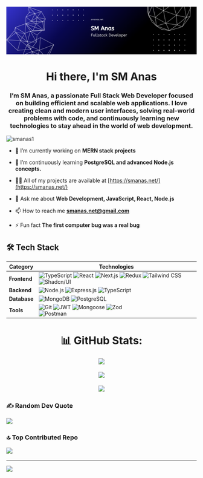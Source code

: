![Logo](https://raw.githubusercontent.com/smanas1/smanas1/refs/heads/main/Abstract%20Technology%20Profile%20LinkedIn%20Banner.png)


<h1 align="center">Hi there, I'm SM Anas</h1>
<h3 align="center">I’m SM Anas, a passionate Full Stack Web Developer focused on building efficient and scalable web applications. I love creating clean and modern user interfaces, solving real-world problems with code, and continuously learning new technologies to stay ahead in the world of web development.</h3>

<p align="left"> <img src="https://komarev.com/ghpvc/?username=smanas1&label=Profile%20views&color=0e75b6&style=flat" alt="smanas1" /> </p>

- 🔭 I’m currently working on **MERN stack projects**

- 🌱 I’m continuously learning **PostgreSQL and advanced Node.js concepts.**

- 👨‍💻 All of my projects are available at [https://smanas.net/](https://smanas.net/)

- 💬 Ask me about **Web Development, JavaScript, React, Node.js**

- 📫 How to reach me **smanas.net@gmail.com**

- ⚡ Fun fact **The first computer bug was a real bug**



## 🛠️ Tech Stack

| Category   | Technologies                                                                 |
|----------|------------------------------------------------------------------------------|
| **Frontend** | <img src="https://img.shields.io/badge/-TypeScript-blue?style=for-the-badge&logo=typescript&logoColor=white" alt="TypeScript"> <img src="https://img.shields.io/badge/-React-blue?style=for-the-badge&logo=react&logoColor=white" alt="React"> <img src="https://img.shields.io/badge/-Next.js-black?style=for-the-badge&logo=nextdotjs&logoColor=white" alt="Next.js"> <img src="https://img.shields.io/badge/-Redux-purple?style=for-the-badge&logo=redux&logoColor=white" alt="Redux"> <img src="https://img.shields.io/badge/-Tailwind_CSS-cyan?style=for-the-badge&logo=tailwind-css&logoColor=white" alt="Tailwind CSS">  <img src="https://img.shields.io/badge/-Shadcn/UI-black?style=for-the-badge&logo=shadcn-ui&logoColor=white" alt="Shadcn/UI"> |
| **Backend**  | <img src="https://img.shields.io/badge/-Node.js-green?style=for-the-badge&logo=node.js&logoColor=white" alt="Node.js"> <img src="https://img.shields.io/badge/-Express.js-gray?style=for-the-badge&logo=express&logoColor=white" alt="Express.js"> <img src="https://img.shields.io/badge/-TypeScript-blue?style=for-the-badge&logo=typescript&logoColor=white" alt="TypeScript"> |
| **Database** | <img src="https://img.shields.io/badge/-MongoDB-green?style=for-the-badge&logo=mongodb&logoColor=white" alt="MongoDB"> <img src="https://img.shields.io/badge/-PostgreSQL-blue?style=for-the-badge&logo=postgresql&logoColor=white" alt="PostgreSQL"> |
| **Tools**    | <img src="https://img.shields.io/badge/-Git-red?style=for-the-badge&logo=git&logoColor=white" alt="Git"> <img src="https://img.shields.io/badge/-JWT-black?style=for-the-badge&logo=jsonwebtoken&logoColor=white" alt="JWT"> <img src="https://img.shields.io/badge/-Mongoose-red?style=for-the-badge&logo=mongoose&logoColor=white" alt="Mongoose"> <img src="https://img.shields.io/badge/-Zod-blue?style=for-the-badge&logo=zod&logoColor=white" alt="Zod"> <br> <img src="https://img.shields.io/badge/-Postman-orange?style=for-the-badge&logo=postman&logoColor=white" alt="Postman"> |

<div align="center">

# 📊 GitHub Stats:

![](https://nirzak-streak-stats.vercel.app/?user=smanas1&theme=aura_dark&hide_border=false)<br/><br/>
![](https://github-readme-stats.vercel.app/api?username=smanas1&theme=aura_dark&hide_border=false&include_all_commits=true&count_private=false)<br/><br/>
![](https://github-readme-stats.vercel.app/api/top-langs/?username=smanas1&theme=aura_dark&hide_border=false&include_all_commits=true&count_private=false&layout=compact)

</div>

### ✍️ Random Dev Quote
![](https://quotes-github-readme.vercel.app/api?type=horizontal&theme=radical)

### 🔝 Top Contributed Repo
![](https://github-contributor-stats.vercel.app/api?username=smanas1&limit=5&theme=dark&combine_all_yearly_contributions=true)

---
[![](https://visitcount.itsvg.in/api?id=smanas1&icon=0&color=0)](https://visitcount.itsvg.in)

<!-- Proudly created with GPRM ( https://gprm.itsvg.in ) -->

<!-- Proudly created with GPRM ( https://gprm.itsvg.in ) -->
